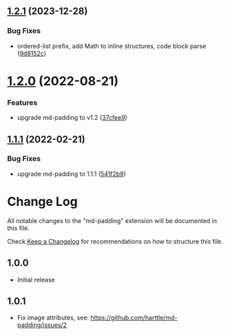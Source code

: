 ## [1.2.1](https://github.com/harttle/md-padding-vscode/compare/v1.2.0...v1.2.1) (2023-12-28)


### Bug Fixes

* ordered-list prefix, add Math to inline structures, code block parse ([9d8152c](https://github.com/harttle/md-padding-vscode/commit/9d8152c2c92b7a7a351972bb6205b956792b03e2))

# [1.2.0](https://github.com/harttle/md-padding-vscode/compare/v1.1.1...v1.2.0) (2022-08-21)


### Features

* upgrade md-padding to v1.2 ([37cfee9](https://github.com/harttle/md-padding-vscode/commit/37cfee9f82c125f67eea68dc071299d6981117e6))

## [1.1.1](https://github.com/harttle/md-padding-vscode/compare/v1.1.0...v1.1.1) (2022-02-21)


### Bug Fixes

* upgrade md-padding to 1.1.1 ([541f2b9](https://github.com/harttle/md-padding-vscode/commit/541f2b9dea980d79120e7d9dcb96bc5df396218b))

# Change Log

All notable changes to the "md-padding" extension will be documented in this file.

Check [Keep a Changelog](http://keepachangelog.com/) for recommendations on how to structure this file.

## 1.0.0

- Initial release

## 1.0.1

- Fix image attributes, see: https://github.com/harttle/md-padding/issues/2
